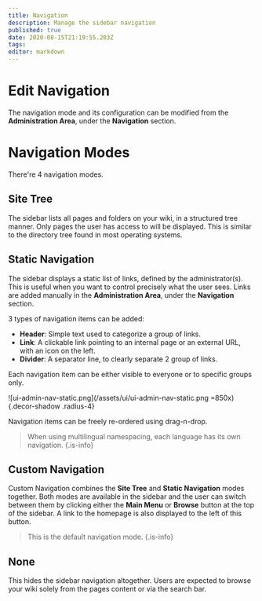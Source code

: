 ```yaml
---
title: Navigation
description: Manage the sidebar navigation
published: true
date: 2020-08-15T21:19:55.203Z
tags: 
editor: markdown
---
```


# Edit Navigation

The navigation mode and its configuration can be modified from the **Administration Area**, under the **Navigation** section.

# Navigation Modes

There're 4 navigation modes.

## Site Tree

The sidebar lists all pages and folders on your wiki, in a structured tree manner. Only pages the user has access to will be displayed. This is similar to the directory tree found in most operating systems.

## Static Navigation

The sidebar displays a static list of links, defined by the administrator(s). This is useful when you want to control precisely what the user sees. Links are added manually in the **Administration Area**, under the **Navigation** section.

3 types of navigation items can be added:
- **Header**: Simple text used to categorize a group of links.
- **Link**: A clickable link pointing to an internal page or an external URL, with an icon on the left.
- **Divider**: A separator line, to clearly separate 2 group of links.

Each navigation item can be either visible to everyone or to specific groups only.

![ui-admin-nav-static.png](/assets/ui/ui-admin-nav-static.png =850x){.decor-shadow .radius-4}

Navigation items can be freely re-ordered using drag-n-drop.

> When using multilingual namespacing, each language has its own navigation.
{.is-info}

## Custom Navigation

Custom Navigation combines the **Site Tree** and **Static Navigation** modes together. Both modes are available in the sidebar and the user can switch between them by clicking either the **Main Menu** or **Browse** button at the top of the sidebar. A link to the homepage is also displayed to the left of this button.

> This is the default navigation mode.
{.is-info}

## None

This hides the sidebar navigation altogether. Users are expected to browse your wiki solely from the pages content or via the search bar.
